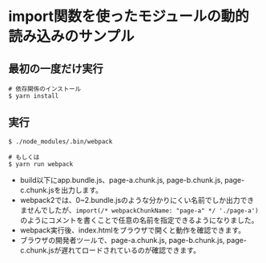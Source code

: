 # import関数を使ったモジュールの動的読み込みのサンプル

## 最初の一度だけ実行

```console
# 依存関係のインストール
$ yarn install
```

## 実行

```console
$ ./node_modules/.bin/webpack

# もしくは
$ yarn run webpack
```

- build以下にapp.bundle.js、page-a.chunk.js, page-b.chunk.js, page-c.chunk.jsを出力します。
- webpack2では、0~2.bundle.jsのような分かりにくい名前でしか出力できませんでしたが、`import(/* webpackChunkName: "page-a" */ './page-a')`のようにコメントを書くことで任意の名前を指定できるようになりました。
- webpack実行後、index.htmlをブラウザで開くと動作を確認できます。
- ブラウザの開発者ツールで、page-a.chunk.js, page-b.chunk.js, page-c.chunk.jsが遅れてロードされているのが確認できます。
